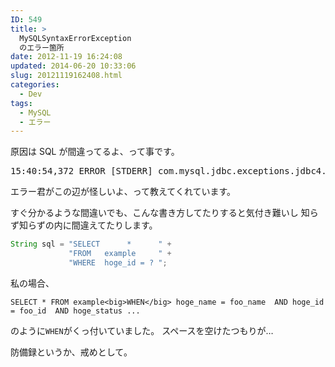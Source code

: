 ```yaml
---
ID: 549
title: >
  MySQLSyntaxErrorException
  のエラー箇所
date: 2012-11-19 16:24:08
updated: 2014-06-20 10:33:06
slug: 20121119162408.html
categories:
  - Dev
tags:
  - MySQL
  - エラー
---
```


原因は SQL が間違ってるよ、って事です。

<pre class="prettyprint">15:40:54,372 ERROR [STDERR] com.mysql.jdbc.exceptions.jdbc4.MySQLSyntaxErrorException: You have an error in your SQL syntax; check the manual that corresponds to your MySQL server version for the right syntax to use near ' hoge_name = foo_name  AND hoge_id = foo_id  AND hoge_status ' at line 1</pre>

エラー君がこの辺が怪しいよ、って教えてくれています。

<!--more-->

すぐ分かるような間違いでも、こんな書き方してたりすると気付き難いし
知らず知らずの内に間違えてたりします。

```java
String sql = "SELECT      *      " +
             "FROM   example     " +
             "WHERE  hoge_id = ? ";
```

私の場合、

```
SELECT * FROM example<big>WHEN</big> hoge_name = foo_name  AND hoge_id = foo_id  AND hoge_status ...
```

のように<code>WHEN</code>がくっ付いていました。
スペースを空けたつもりが…

防備録というか、戒めとして。
